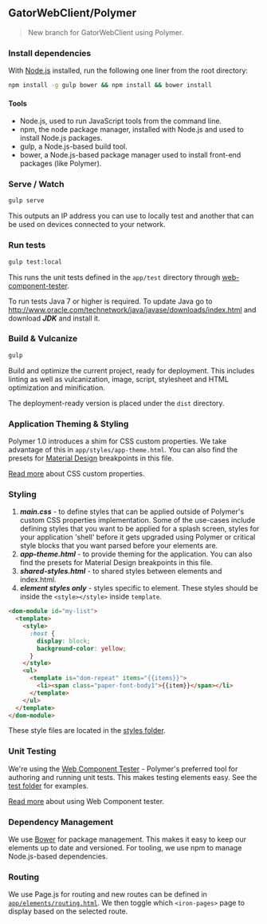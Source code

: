 ## GatorWebClient/Polymer

> New branch for GatorWebClient using Polymer.

### Install dependencies

With [Node.js](https://nodejs.org) installed, run the following one liner from the root directory:

```sh
npm install -g gulp bower && npm install && bower install
```

#### Tools

- Node.js, used to run JavaScript tools from the command line.
- npm, the node package manager, installed with Node.js and used to install Node.js packages.
- gulp, a Node.js-based build tool.
- bower, a Node.js-based package manager used to install front-end packages (like Polymer).

### Serve / Watch

```sh
gulp serve
```

This outputs an IP address you can use to locally test and another that can be used on devices connected to your network.

### Run tests

```sh
gulp test:local
```

This runs the unit tests defined in the `app/test` directory through [web-component-tester](https://github.com/Polymer/web-component-tester).

To run tests Java 7 or higher is required. To update Java go to http://www.oracle.com/technetwork/java/javase/downloads/index.html and download ***JDK*** and install it.

### Build & Vulcanize

```sh
gulp
```

Build and optimize the current project, ready for deployment. This includes linting as well as vulcanization, image, script, stylesheet and HTML optimization and minification.

The deployment-ready version is placed under the `dist` directory.

### Application Theming & Styling

Polymer 1.0 introduces a shim for CSS custom properties. We take advantage of this in `app/styles/app-theme.html`. You can also find the presets for [Material Design](https://www.google.com/design/spec/material-design/introduction.html) breakpoints in this file.

[Read more](https://www.polymer-project.org/1.0/docs/devguide/styling.html) about CSS custom properties.

### Styling
1. ***main.css*** - to define styles that can be applied outside of Polymer's custom CSS properties implementation. Some of the use-cases include defining styles that you want to be applied for a splash screen, styles for your application 'shell' before it gets upgraded using Polymer or critical style blocks that you want parsed before your elements are.
2. ***app-theme.html*** - to provide theming for the application. You can also find the presets for Material Design breakpoints in this file.
3. ***shared-styles.html*** - to shared styles between elements and index.html.
4. ***element styles only*** - styles specific to element. These styles should be inside the `<style></style>` inside `template`.

  ```HTML
  <dom-module id="my-list">
    <template>
      <style>
        :host {
          display: block;
          background-color: yellow;
        }
      </style>
      <ul>
        <template is="dom-repeat" items="{{items}}">
          <li><span class="paper-font-body1">{{item}}</span></li>
        </template>
      </ul>
    </template>
  </dom-module>
  ```

These style files are located in the [styles folder](app/styles/).

### Unit Testing

We're using the [Web Component Tester](https://github.com/Polymer/web-component-tester) - Polymer's preferred tool for authoring and running unit tests. This makes testing elements easy. See the [test folder](app/test/) for examples.

[Read more](https://github.com/Polymer/web-component-tester#html-suites) about using Web Component tester.

### Dependency Management

We use [Bower](http://bower.io) for package management. This makes it easy to keep our elements up to date and versioned. For tooling, we use npm to manage Node.js-based dependencies.

### Routing

We use Page.js for routing and new routes
can be defined in [`app/elements/routing.html`](https://github.com/PolymerElements/polymer-starter-kit/blob/master/app/elements/routing.html). We then toggle which `<iron-pages>` page to display based on the selected route.
